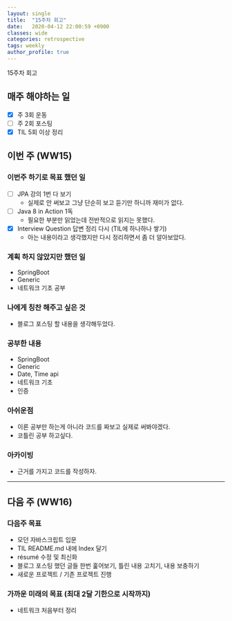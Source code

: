 ```yaml
---
layout: single
title:  "15주차 회고"
date:   2020-04-12 22:00:59 +0900
classes: wide
categories: retrospective
tags: weekly
author_profile: true
---
```


15주차 회고

## 매주 해야하는 일

- [x] 주 3회 운동
- [ ] 주 2회 포스팅
- [x] TIL 5회 이상 정리

## 이번 주 (WW15)

### 이번주 하기로 목표 했던 일

- [ ] JPA 강의 1번 다 보기
  - 실제로 안 써보고 그냥 단순히 보고 듣기만 하니까 재미가 없다.
- [ ] Java 8 in Action 1독
  - 필요한 부분만 읽었는데 전반적으로 읽지는 못했다.
- [x] Interview Question 답변 정리 다시 (TIL에 하나하나 쌓기)
  - 아는 내용이라고 생각했지만 다시 정리하면서 좀 더 알아보았다.

### 계획 하지 않았지만 했던 일

- SpringBoot
- Generic
- 네트워크 기초 공부

### 나에게 칭찬 해주고 싶은 것

- 블로그 포스팅 할 내용을 생각해두었다.

### 공부한 내용

- SpringBoot
- Generic
- Date, Time api
- 네트워크 기초
- 인증

### 아쉬운점

- 이론 공부만 하는게 아니라 코드를 짜보고 실제로 써봐야겠다.
- 코틀린 공부 하고싶다.

### 아카이빙

- 근거를 가지고 코드를 작성하자.

---

## 다음 주 (WW16)

### 다음주 목표

- 모던 자바스크립트 입문
- TIL README.md 내에 Index 달기
- résumé 수정 및 최신화
- 블로그 포스팅 했던 글들 한번 훑어보기, 틀린 내용 고치기, 내용 보충하기
- 새로운 프로젝트 / 기존 프로젝트 진행

### 가까운 미래의 목표 (최대 2달 기한으로 시작까지)

- 네트워크 처음부터 정리
